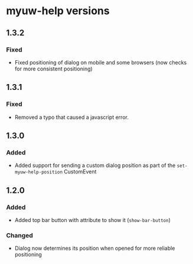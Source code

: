 # myuw-help versions

## 1.3.2

### Fixed

* Fixed positioning of dialog on mobile and some browsers (now checks for more consistent positioning)

## 1.3.1

### Fixed

* Removed a typo that caused a javascript error.

## 1.3.0

### Added

* Added support for sending a custom dialog position as part of the `set-myuw-help-position` CustomEvent

## 1.2.0

### Added

* Added top bar button with attribute to show it (`show-bar-button`)

### Changed

* Dialog now determines its position when opened for more reliable positioning